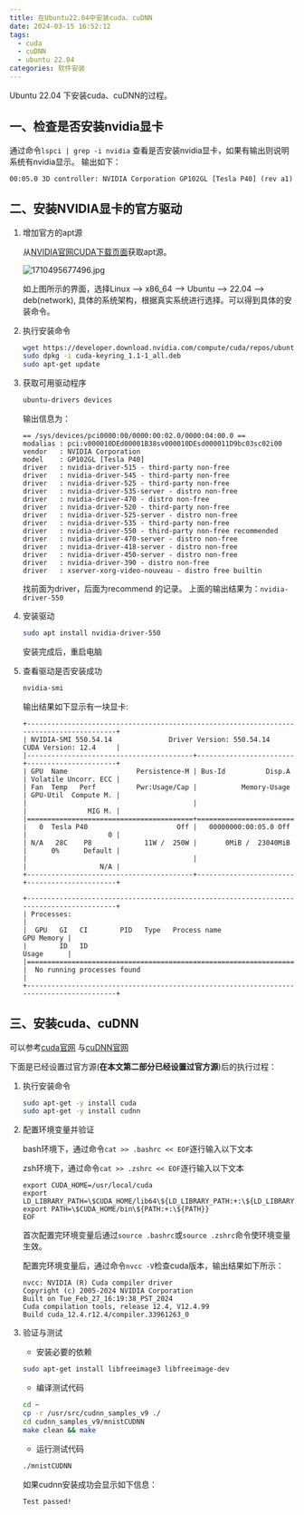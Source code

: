 ```yaml
---
title: 在Ubuntu22.04中安装cuda、cuDNN
date: 2024-03-15 16:52:12
tags:
  - cuda
  - cuDNN
  - ubuntu 22.04
categories: 软件安装
---
```

Ubuntu 22.04 下安装cuda、cuDNN的过程。

## 一、检查是否安装nvidia显卡

通过命令```lspci | grep -i nvidia``` 查看是否安装nvidia显卡，如果有输出则说明系统有nvidia显示。
输出如下：

```text
00:05.0 3D controller: NVIDIA Corporation GP102GL [Tesla P40] (rev a1)
```

## 二、安装NVIDIA显卡的官方驱动

1. 增加官方的apt源

    从[NVIDIA官网CUDA下载页面](https://developer.nvidia.com/cuda-downloads)获取apt源。

    ![1710495677496.jpg](https://img2.imgtp.com/2024/03/15/TG1fZrgk.jpg)

    如上图所示的界面，选择Linux --> x86_64 --> Ubuntu --> 22.04 --> deb(network),
    具体的系统架构，根据真实系统进行选择。可以得到具体的安装命令。

2. 执行安装命令

    ```bash
    wget https://developer.download.nvidia.com/compute/cuda/repos/ubuntu2204/x86_64/cuda-keyring_1.1-1_all.deb
    sudo dpkg -i cuda-keyring_1.1-1_all.deb
    sudo apt-get update
    ```

3. 获取可用驱动程序

    ```bash
    ubuntu-drivers devices
    ```

    输出信息为：

    ```text
    == /sys/devices/pci0000:00/0000:00:02.0/0000:04:00.0 ==
    modalias : pci:v000010DEd00001B38sv000010DEsd000011D9bc03sc02i00
    vendor   : NVIDIA Corporation
    model    : GP102GL [Tesla P40]
    driver   : nvidia-driver-515 - third-party non-free
    driver   : nvidia-driver-545 - third-party non-free
    driver   : nvidia-driver-525 - third-party non-free
    driver   : nvidia-driver-535-server - distro non-free
    driver   : nvidia-driver-470 - distro non-free
    driver   : nvidia-driver-520 - third-party non-free
    driver   : nvidia-driver-525-server - distro non-free
    driver   : nvidia-driver-535 - third-party non-free
    driver   : nvidia-driver-550 - third-party non-free recommended
    driver   : nvidia-driver-470-server - distro non-free
    driver   : nvidia-driver-418-server - distro non-free
    driver   : nvidia-driver-450-server - distro non-free
    driver   : nvidia-driver-390 - distro non-free
    driver   : xserver-xorg-video-nouveau - distro free builtin
    ```

    找前面为driver，后面为recommend 的记录。
    上面的输出结果为：```nvidia-driver-550```

4. 安装驱动

    ```bash
    sudo apt install nvidia-driver-550
    ```

    安装完成后，重启电脑

5. 查看驱动是否安装成功

    ```bash
    nvidia-smi
    ```

    输出结果如下显示有一块显卡:

    ```text
    +-----------------------------------------------------------------------------------------+
    | NVIDIA-SMI 550.54.14              Driver Version: 550.54.14      CUDA Version: 12.4     |
    |-----------------------------------------+------------------------+----------------------+
    | GPU  Name                 Persistence-M | Bus-Id          Disp.A | Volatile Uncorr. ECC |
    | Fan  Temp   Perf          Pwr:Usage/Cap |           Memory-Usage | GPU-Util  Compute M. |
    |                                         |                        |               MIG M. |
    |=========================================+========================+======================|
    |   0  Tesla P40                      Off |   00000000:00:05.0 Off |                    0 |
    | N/A   28C    P8             11W /  250W |       0MiB /  23040MiB |      0%      Default |
    |                                         |                        |                  N/A |
    +-----------------------------------------+------------------------+----------------------+

    +-----------------------------------------------------------------------------------------+
    | Processes:                                                                              |
    |  GPU   GI   CI        PID   Type   Process name                              GPU Memory |
    |        ID   ID                                                               Usage      |
    |=========================================================================================|
    |  No running processes found                                                             |
    +-----------------------------------------------------------------------------------------+
    ```

## 三、安装cuda、cuDNN

可以参考[cuda官网](https://developer.nvidia.com/cuda-downloads)
与[cuDNN官网](https://developer.nvidia.com/cudnn-downloads)

下面是已经设置过官方源(**在本文第二部分已经设置过官方源**)后的执行过程：

1. 执行安装命令

    ```bash
    sudo apt-get -y install cuda
    sudo apt-get -y install cudnn
    ```

2. 配置环境变量并验证

    bash环境下，通过命令```cat >> .bashrc << EOF```逐行输入以下文本

    zsh环境下，通过命令```cat >> .zshrc << EOF```逐行输入以下文本

    ```text
    export CUDA_HOME=/usr/local/cuda
    export LD_LIBRARY_PATH=\$CUDA_HOME/lib64\${LD_LIBRARY_PATH:+:\${LD_LIBRARY_PATH}}
    export PATH=\$CUDA_HOME/bin\${PATH:+:\${PATH}}
    EOF
    ```

    首次配置完环境变量后通过```source .bashrc```或```source .zshrc```命令使环境变量生效。

    配置完环境变量后，通过命令```nvcc -V```检查cuda版本，输出结果如下所示：

    ```text
    nvcc: NVIDIA (R) Cuda compiler driver
    Copyright (c) 2005-2024 NVIDIA Corporation
    Built on Tue_Feb_27_16:19:38_PST_2024
    Cuda compilation tools, release 12.4, V12.4.99
    Build cuda_12.4.r12.4/compiler.33961263_0
    ```

3. 验证与测试

    * 安装必要的依赖

    ```bash
    sudo apt-get install libfreeimage3 libfreeimage-dev
    ```

    * 编译测试代码

    ```bash
    cd ~
    cp -r /usr/src/cudnn_samples_v9 ./
    cd cudnn_samples_v9/mnistCUDNN
    make clean && make
    ```

    * 运行测试代码

    ```bash
    ./mnistCUDNN
    ```

    如果cudnn安装成功会显示如下信息：

    ```text
    Test passed!
    ```
